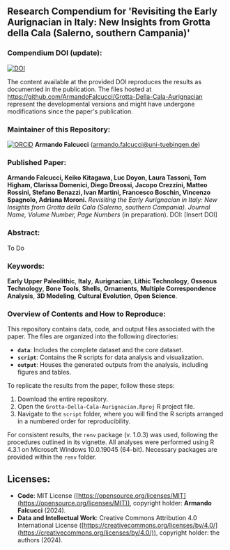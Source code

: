 ## Research Compendium for 'Revisiting the Early Aurignacian in Italy: New Insights from Grotta della Cala (Salerno, southern Campania)'

### Compendium DOI (update):

[![DOI](https://zenodo.org/badge/DOI/10.5281/zenodo.10639552.svg)](https://doi.org/10.5281/zenodo.10639552)

The content available at the provided DOI reproduces the results as documented in the publication. The files hosted at <https://github.com/ArmandoFalcucci/Grotta-Della-Cala-Aurignacian> represent the developmental versions and might have undergone modifications since the paper's publication.

### Maintainer of this Repository:

[![ORCiD](https://img.shields.io/badge/ORCiD-0000--0002--3255--1005-green.svg)](https://orcid.org/0000-0002-3255-1005) **Armando Falcucci** (<armando.falcucci@uni-tuebingen.de>)

### Published Paper:

**Armando Falcucci, Keiko Kitagawa, Luc Doyon, Laura Tassoni, Tom Higham, Clarissa Domenici, Diego Dreossi, Jacopo Crezzini, Matteo Rossini, Stefano Benazzi, Ivan Martini, Francesco Boschin, Vincenzo Spagnolo, Adriana Moroni.** *Revisiting the Early Aurignacian in Italy: New Insights from Grotta della Cala (Salerno, southern Campania).* _Journal Name, Volume Number, Page Numbers_ (in preparation). DOI: [Insert DOI]

### Abstract:

To Do

### Keywords:

**Early Upper Paleolithic**, **Italy**, **Aurignacian**, **Lithic Technology**, **Osseous Technology**, **Bone Tools**, **Shells**, **Ornaments**, **Multiple Correspondence Analysis**, **3D Modeling**, **Cultural Evolution**, **Open Science**.

### Overview of Contents and How to Reproduce:

This repository contains data, code, and output files associated with the paper. The files are organized into the following directories:

- **`data`**: Includes the complete dataset and the core dataset.
- **`script`**: Contains the R scripts for data analysis and visualization.
- **`output`**: Houses the generated outputs from the analysis, including figures and tables.

To replicate the results from the paper, follow these steps:

1. Download the entire repository.
2. Open the `Grotta-Della-Cala-Aurignacian.Rproj` R project file.
3. Navigate to the `script` folder, where you will find the R scripts arranged in a numbered order for reproducibility.

For consistent results, the `renv` package (v. 1.0.3) was used, following the procedures outlined in its vignette. All analyses were performed using R 4.3.1 on Microsoft Windows 10.0.19045 (64-bit). Necessary packages are provided within the `renv` folder.

## Licenses:

- **Code**: MIT License ([https://opensource.org/licenses/MIT](https://opensource.org/licenses/MIT)), copyright holder: **Armando Falcucci** (2024).
- **Data and Intellectual Work**: Creative Commons Attribution 4.0 International License ([https://creativecommons.org/licenses/by/4.0/](https://creativecommons.org/licenses/by/4.0/)), copyright holder: the authors (2024).
